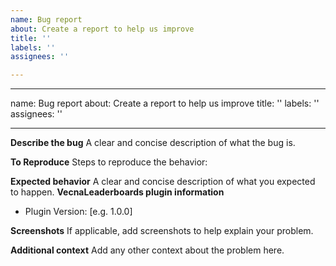 ```yaml
---
name: Bug report
about: Create a report to help us improve
title: ''
labels: ''
assignees: ''

---
```


---
name: Bug report
about: Create a report to help us improve
title: ''
labels: ''
assignees: ''

---

**Describe the bug**
A clear and concise description of what the bug is.

**To Reproduce**
Steps to reproduce the behavior:


**Expected behavior**
A clear and concise description of what you expected to happen.
**VecnaLeaderboards plugin information**

- Plugin Version: [e.g. 1.0.0]


**Screenshots**
If applicable, add screenshots to help explain your problem.


**Additional context**
Add any other context about the problem here.
